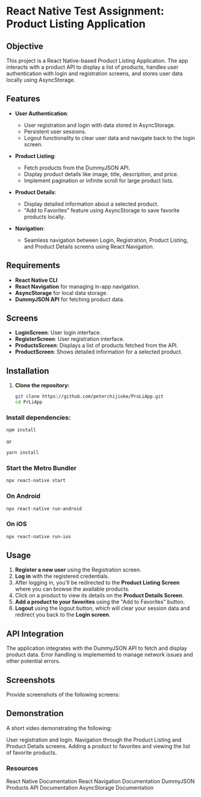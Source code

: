 # React Native Test Assignment: Product Listing Application

## Objective
This project is a React Native-based Product Listing Application. The app interacts with a product API to display a list of products, handles user authentication with login and registration screens, and stores user data locally using AsyncStorage.

## Features
- **User Authentication**: 
  - User registration and login with data stored in AsyncStorage.
  - Persistent user sessions.
  - Logout functionality to clear user data and navigate back to the login screen.
  
- **Product Listing**:
  - Fetch products from the DummyJSON API.
  - Display product details like image, title, description, and price.
  - Implement pagination or infinite scroll for large product lists.
  
- **Product Details**:
  - Display detailed information about a selected product.
  - "Add to Favorites" feature using AsyncStorage to save favorite products locally.

- **Navigation**:
  - Seamless navigation between Login, Registration, Product Listing, and Product Details screens using React Navigation.

## Requirements
- **React Native CLI**
- **React Navigation** for managing in-app navigation.
- **AsyncStorage** for local data storage.
- **DummyJSON API** for fetching product data.

## Screens
- **LoginScreen**: User login interface.
- **RegisterScreen**: User registration interface.
- **ProductsScreen**: Displays a list of products fetched from the API.
- **ProductScreen**: Shows detailed information for a selected product.

## Installation

1. **Clone the repository:**
   ```bash
   git clone https://github.com/peterchijioke/ProLiApp.git
   cd PrLiApp

### Install dependencies:

```bash
npm install
```

or

```bash
yarn install
```
### Start the Metro Bundler

```bash
npx react-native start
```

### On Android
```bash
npx react-native run-android
```
### On iOS
```bash
npx react-native run-ios
```
## Usage

1. **Register a new user** using the Registration screen.
2. **Log in** with the registered credentials.
3. After logging in, you'll be redirected to the **Product Listing Screen** where you can browse the available products.
4. Click on a product to view its details on the **Product Details Screen**.
5. **Add a product to your favorites** using the "Add to Favorites" button.
6. **Logout** using the logout button, which will clear your session data and redirect you back to the **Login screen**.

## API Integration
The application integrates with the DummyJSON API to fetch and display product data. Error handling is implemented to manage network issues and other potential errors.

## Screenshots
Provide screenshots of the following screens:

## Demonstration
A short video demonstrating the following:

User registration and login.
Navigation through the Product Listing and Product Details screens.
Adding a product to favorites and viewing the list of favorite products.

### Resources
React Native Documentation
React Navigation Documentation
DummyJSON Products API Documentation
AsyncStorage Documentation






